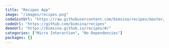 ```yaml
---
title: "Recipes App"
image: "/images/recipes.png"
codeGistUrl: "https://raw.githubusercontent.com/bimsina/recipes/master/lib/main.dart"
codeUrl: "https://github.com/bimsina/recipes"
demoUrl: "https://bimsina.github.io/recipes/#/"
categories: ["Micro Interaction", "No Dependencies"]
packages: []
---
```

